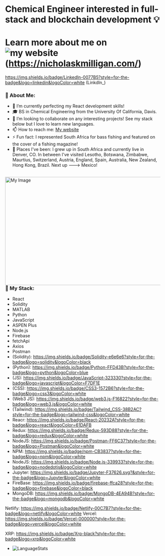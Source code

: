 # Chemical Engineer interested in full-stack and blockchain development 💡
# Learn more about me on ![my website](https://img.shields.io/badge/website-000000?style=for-the-badge&logo=About.me&logoColor=white)(https://nicholaskmilligan.com/)
https://img.shields.io/badge/LinkedIn-0077B5?style=for-the-badge&logo=linkedin&logoColor=white (LinkdIn_)

### 🙋 About Me:
- 🌱 I’m currently perfecting my React development skills!
- 🎓 BS in Chemical Engineering from the University Of California, Davis.
- 👯 I’m looking to collaborate on any interesting projects! See my stack below but I love to learn new languages.
- 📫 How to reach me: [My website](https://nicholaskmilligan.com/contact)
- ⚡ Fun fact: I represented South Africa for bass fishing and featured on the cover of a fishing magazine!
- 📍 Places I've been: I grew up in South Africa and currently live in Denver, CO. In between I've visited Lesotho, Botswana, Zimbabwe, Maurtius, Switzerland, Austria, England, Spain, Australia, New Zealand, Hong Kong, Brazil. Next up ---> Mexico!
##

<img align="right" src="https://media.giphy.com/media/lJbot6b2yxvDBfL0bJ/giphy.gif" alt="My Image"  width="600" height="350">

### 📂 My Stack: 
- React
- Solidity
- MATLAB
- Python
- JavaScript
- ASPEN Plus
- Node.js
- Firebase
- fetchApi
- Axios
- Postman
- (Solidity): https://img.shields.io/badge/Solidity-e6e6e6?style=for-the-badge&logo=solidity&logoColor=black
- (Python): https://img.shields.io/badge/Python-FFD43B?style=for-the-badge&logo=python&logoColor=blue
- (JS): https://img.shields.io/badge/JavaScript-323330?style=for-the-badge&logo=javascript&logoColor=F7DF1E
- (CSS): https://img.shields.io/badge/CSS3-1572B6?style=for-the-badge&logo=css3&logoColor=white
- (Web3 JS): https://img.shields.io/badge/web3.js-F16822?style=for-the-badge&logo=web3.js&logoColor=white
- (Tailwind): https://img.shields.io/badge/Tailwind_CSS-38B2AC?style=for-the-badge&logo=tailwind-css&logoColor=white
- Reacr: https://img.shields.io/badge/React-20232A?style=for-the-badge&logo=react&logoColor=61DAFB
- Redux: https://img.shields.io/badge/Redux-593D88?style=for-the-badge&logo=redux&logoColor=white
- NodeJS: https://img.shields.io/badge/Postman-FF6C37?style=for-the-badge&logo=Postman&logoColor=white
- NPM: https://img.shields.io/badge/npm-CB3837?style=for-the-badge&logo=npm&logoColor=white
- NodeJS: https://img.shields.io/badge/Node.js-339933?style=for-the-badge&logo=nodedotjs&logoColor=white
- Jupyter: https://img.shields.io/badge/Jupyter-F37626.svg?&style=for-the-badge&logo=Jupyter&logoColor=white
- FireBase: https://img.shields.io/badge/firebase-ffca28?style=for-the-badge&logo=firebase&logoColor=black
- MongoDB: https://img.shields.io/badge/MongoDB-4EA94B?style=for-the-badge&logo=mongodb&logoColor=white

Netlify: https://img.shields.io/badge/Netlify-00C7B7?style=for-the-badge&logo=netlify&logoColor=white
Vercel: https://img.shields.io/badge/Vercel-000000?style=for-the-badge&logo=vercel&logoColor=white

XRP: https://img.shields.io/badge/Xrp-black?style=for-the-badge&logo=xrp&logoColor=white

- ![LanguageStats](https://github-readme-stats.vercel.app/api/top-langs/?username=NicMilli)
